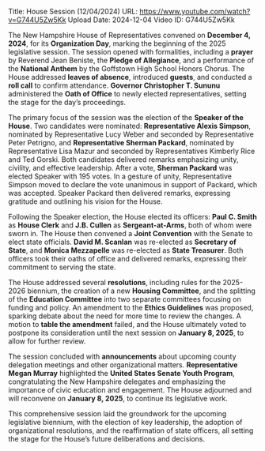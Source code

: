 Title: House Session (12/04/2024)
URL: https://www.youtube.com/watch?v=G744U5Zw5Kk
Upload Date: 2024-12-04
Video ID: G744U5Zw5Kk

The New Hampshire House of Representatives convened on **December 4, 2024**, for its **Organization Day**, marking the beginning of the 2025 legislative session. The session opened with formalities, including a **prayer** by Reverend Jean Beniste, the **Pledge of Allegiance**, and a performance of the **National Anthem** by the Goffstown High School Honors Chorus. The House addressed **leaves of absence**, introduced **guests**, and conducted a **roll call** to confirm attendance. **Governor Christopher T. Sununu** administered the **Oath of Office** to newly elected representatives, setting the stage for the day’s proceedings.

The primary focus of the session was the election of the **Speaker of the House**. Two candidates were nominated: **Representative Alexis Simpson**, nominated by Representative Lucy Weber and seconded by Representative Peter Petrigno, and **Representative Sherman Packard**, nominated by Representative Lisa Mazur and seconded by Representatives Kimberly Rice and Ted Gorski. Both candidates delivered remarks emphasizing unity, civility, and effective leadership. After a vote, **Sherman Packard** was elected Speaker with 195 votes. In a gesture of unity, Representative Simpson moved to declare the vote unanimous in support of Packard, which was accepted. Speaker Packard then delivered remarks, expressing gratitude and outlining his vision for the House.

Following the Speaker election, the House elected its officers: **Paul C. Smith** as **House Clerk** and **J.B. Cullen** as **Sergeant-at-Arms**, both of whom were sworn in. The House then convened a **Joint Convention** with the Senate to elect state officials. **David M. Scanlan** was re-elected as **Secretary of State**, and **Monica Mezzapelle** was re-elected as **State Treasurer**. Both officers took their oaths of office and delivered remarks, expressing their commitment to serving the state.

The House addressed several **resolutions**, including rules for the 2025-2026 biennium, the creation of a new **Housing Committee**, and the splitting of the **Education Committee** into two separate committees focusing on funding and policy. An amendment to the **Ethics Guidelines** was proposed, sparking debate about the need for more time to review the changes. A motion to **table the amendment** failed, and the House ultimately voted to postpone its consideration until the next session on **January 8, 2025**, to allow for further review.

The session concluded with **announcements** about upcoming county delegation meetings and other organizational matters. **Representative Megan Murray** highlighted the **United States Senate Youth Program**, congratulating the New Hampshire delegates and emphasizing the importance of civic education and engagement. The House adjourned and will reconvene on **January 8, 2025**, to continue its legislative work.

This comprehensive session laid the groundwork for the upcoming legislative biennium, with the election of key leadership, the adoption of organizational resolutions, and the reaffirmation of state officers, all setting the stage for the House’s future deliberations and decisions.